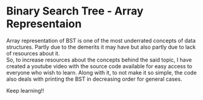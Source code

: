 # Binary Search Tree - Array Representaion

Array representation of BST is one of the most underrated concepts of data structures. Partly due to the demerits it may have but also partly due to lack of resources about it.
<br>So, to increase resources about the concepts behind the said topic, I have created a youtube video with the source code available for easy access to everyone who wish to learn.
Along with it, to not make it so simple, the code also deals with printing the BST in decreasing order for general cases.

Keep learning!!
